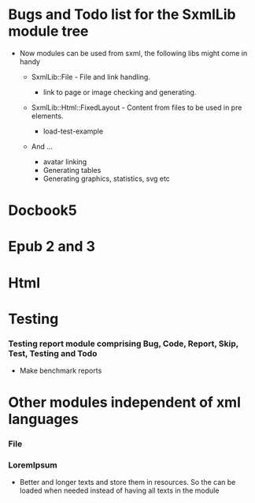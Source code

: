 # Bugs and Todo list for the SxmlLib module tree

* Now modules can be used from sxml, the following libs might come in handy
  * SxmlLib::File - File and link handling.
    * link to page or image checking and generating.

  * SxmlLib::Html::FixedLayout - Content from files to be used in pre elements.
    * load-test-example
  * And ...
    * avatar linking
    * Generating tables
    * Generating graphics, statistics, svg etc

# Docbook5

# Epub 2 and 3

# Html

# Testing
### Testing report module comprising Bug, Code, Report, Skip, Test, Testing and Todo
* Make benchmark reports

# Other modules independent of xml languages

### File

### LoremIpsum
* Better and longer texts and store them in resources. So the can be loaded when needed instead of having all texts in the module
